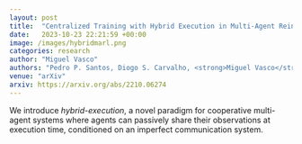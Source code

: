 ```yaml
---
layout: post
title:  "Centralized Training with Hybrid Execution in Multi-Agent Reinforcement Learning"
date:   2023-10-23 22:21:59 +00:00
image: /images/hybridmarl.png
categories: research
author: "Miguel Vasco"
authors: "Pedro P. Santos, Diogo S. Carvalho, <strong>Miguel Vasco</strong>, Alberto Sardinha, Pedro A. Santos, Ana Paiva, Francisco S. Melo"
venue: "arXiv"
arxiv: https://arxiv.org/abs/2210.06274
---
```

We introduce _hybrid-execution_, a novel paradigm for cooperative multi-agent systems where agents can passively share their observations at execution time, conditioned on an imperfect communication system.